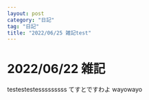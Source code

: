```yaml
---
layout: post
category: "日記"
tag: "日記"
title: "2022/06/25 雑記test"
---
```


# 2022/06/22 雑記
testestestesssssssss
てすとですわよ
wayowayo
